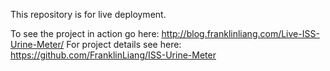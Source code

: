 This repository is for live deployment.

To see the project in action go here: http://blog.franklinliang.com/Live-ISS-Urine-Meter/
For project details see here: https://github.com/FranklinLiang/ISS-Urine-Meter
